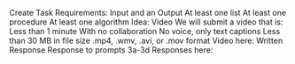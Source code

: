 Create Task
Requirements:
Input and an Output
At least one list
At least one procedure
At least one algorithm
Idea:
Video
We will submit a video that is:
Less than 1 minute
With no collaboration
No voice, only text captions
Less than 30 MB in file size
.mp4, .wmv, .avi, or .mov format
Video here:
Written Response
Response to prompts 3a-3d
Responses here:
